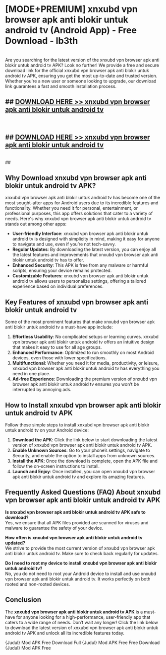 # [MODE+PREMIUM] xnxubd vpn browser apk anti blokir untuk android tv (Android App) - Free Download - lb3th <br>
<br>
Are you searching for the latest version of the xnxubd vpn browser apk anti blokir untuk android tv APK? Look no further! We provide a free and secure download link for the official xnxubd vpn browser apk anti blokir untuk android tv APK, ensuring you get the most up-to-date and trusted version. Whether you're a new user or someone looking to upgrade, our download link guarantees a fast and smooth installation process.


## ##  [DOWNLOAD HERE >> xnxubd vpn browser apk anti blokir untuk android tv](http://freeplayer.one?title=xnxubd_vpn_browser_apk_anti_blokir_untuk_android_tv&ref=git)
  <br>

##  ## [DOWNLOAD HERE >> xnxubd vpn browser apk anti blokir untuk android tv](http://freeplayer.one?title=xnxubd_vpn_browser_apk_anti_blokir_untuk_android_tv&ref=git)
  <br>
  ##



## Why Download xnxubd vpn browser apk anti blokir untuk android tv APK?

xnxubd vpn browser apk anti blokir untuk android tv has become one of the most sought-after apps for Android users due to its incredible features and functionality. Whether you need it for personal, entertainment, or professional purposes, this app offers solutions that cater to a variety of needs. Here's why xnxubd vpn browser apk anti blokir untuk android tv stands out among other apps:

- **User-friendly Interface**: xnxubd vpn browser apk anti blokir untuk android tv is designed with simplicity in mind, making it easy for anyone to navigate and use, even if you’re not tech-savvy.
- **Regular Updates**: By downloading the latest version, you can enjoy all the latest features and improvements that xnxubd vpn browser apk anti blokir untuk android tv has to offer.
- **Enhanced Security**: This APK is free from any malware or harmful scripts, ensuring your device remains protected.
- **Customizable Features**: xnxubd vpn browser apk anti blokir untuk android tv allows users to personalize settings, offering a tailored experience based on individual preferences.

## Key Features of xnxubd vpn browser apk anti blokir untuk android tv

Some of the most prominent features that make xnxubd vpn browser apk anti blokir untuk android tv a must-have app include:

1. **Effortless Usability**: No complicated setups or learning curves. xnxubd vpn browser apk anti blokir untuk android tv offers an intuitive design that makes it easy to use for all age groups.
2. **Enhanced Performance**: Optimized to run smoothly on most Android devices, even those with lower specifications.
3. **Multifunctional**: Whether you need it for media, productivity, or leisure, xnxubd vpn browser apk anti blokir untuk android tv has everything you need in one place.
4. **Ad-free Experience**: Downloading the premium version of xnxubd vpn browser apk anti blokir untuk android tv ensures you won’t be interrupted by annoying ads.

## How to Install xnxubd vpn browser apk anti blokir untuk android tv APK

Follow these simple steps to install xnxubd vpn browser apk anti blokir untuk android tv on your Android device:

1. **Download the APK**: Click the link below to start downloading the latest version of xnxubd vpn browser apk anti blokir untuk android tv APK.
2. **Enable Unknown Sources**: Go to your phone’s settings, navigate to Security, and enable the option to install apps from unknown sources.
3. **Install the APK**: Once the download is complete, open the APK file and follow the on-screen instructions to install.
4. **Launch and Enjoy**: Once installed, you can open xnxubd vpn browser apk anti blokir untuk android tv and explore its amazing features.

## Frequently Asked Questions (FAQ) About xnxubd vpn browser apk anti blokir untuk android tv APK

**Is xnxubd vpn browser apk anti blokir untuk android tv APK safe to download?**  
Yes, we ensure that all APK files provided are scanned for viruses and malware to guarantee the safety of your device.

**How often is xnxubd vpn browser apk anti blokir untuk android tv updated?**  
We strive to provide the most current version of xnxubd vpn browser apk anti blokir untuk android tv. Make sure to check back regularly for updates.

**Do I need to root my device to install xnxubd vpn browser apk anti blokir untuk android tv?**  
No, you do not need to root your Android device to install and use xnxubd vpn browser apk anti blokir untuk android tv. It works perfectly on both rooted and non-rooted devices.

## Conclusion

The **xnxubd vpn browser apk anti blokir untuk android tv APK** is a must-have for anyone looking for a high-performance, user-friendly app that caters to a wide range of needs. Don’t wait any longer! Click the link below to download the latest version of xnxubd vpn browser apk anti blokir untuk android tv APK and unlock all its incredible features today.

{Judul} Mod APK Free
Download Full {Judul} Mod APK Free
Free Download {Judul} Mod APK Free

